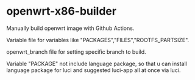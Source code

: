 # openwrt-x86-builder
Manually build openwrt image with Github Actions.

Variable file for variables like "PACKAGES","FILES","ROOTFS_PARTSIZE".

openwrt_branch file for setting specific branch to build.

Variable "PACKAGE" not include language package, so that u can install language package for luci and suggested luci-app all at once via luci.
